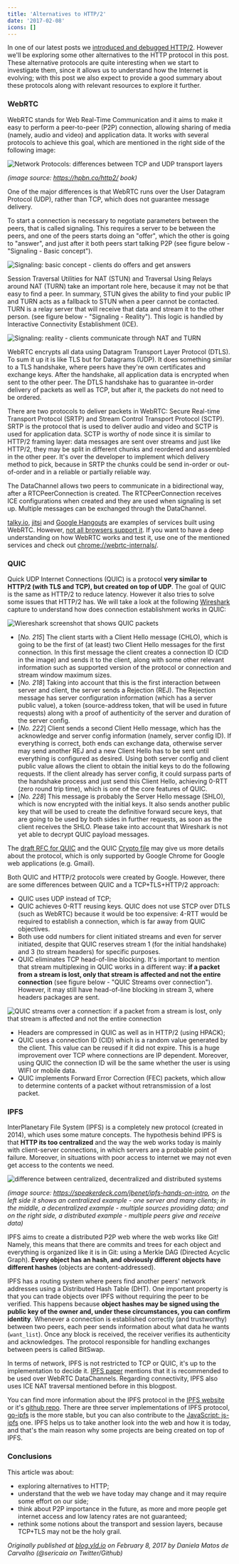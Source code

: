 ```yaml
---
title: 'Alternatives to HTTP/2'
date: '2017-02-08'
icons: []
---
```


In one of our latest posts we [introduced and debugged HTTP/2](/blog/2017-01-10/73fffd28-a2c2-5611-8b1a-cd385546eb2c/). However we'll be exploring some other alternatives to the HTTP protocol in this post. These alternative protocols are quite interesting when we start to investigate them, since it allows us to understand how the Internet is evolving; with this post we also expect to provide a good summary about these protocols along with relevant resources to explore it further.

### WebRTC

WebRTC stands for Web Real-Time Communication and it aims to make it easy to perform a peer-to-peer (P2P) connection, allowing sharing of media (namely, audio and video) and application data. It works with several protocols to achieve this goal, which are mentioned in the right side of the following image:

![Network Protocols: differences between TCP and UDP transport layers](https://hpbn.co/assets/diagrams/f91164cbbb944d8986c90a1e93afcd82.svg)

_(image source: https://hpbn.co/http2/ book)_

One of the major differences is that WebRTC runs over the User Datagram Protocol (UDP), rather than TCP, which does not guarantee message delivery.

To start a connection is necessary to negotiate parameters between the peers, that is called signaling. This requires a server to be between the peers, and one of the peers starts doing an "offer", which the other is going to "answer", and just after it both peers start talking P2P (see figure below - "Signaling - Basic concept").

![Signaling: basic concept - clients do offers and get answers](https://cloud.githubusercontent.com/assets/1150553/22289556/28cf4a6c-e2f4-11e6-83e4-b51e9002caef.png)

Session Traversal Utilities for NAT (STUN) and Traversal Using Relays around NAT (TURN) take an important role here, because it may not be that easy to find a peer. In summary, STUN gives the ability to find your public IP and TURN acts as a fallback to STUN when a peer cannot be contacted. TURN is a relay server that will receive that data and stream it to the other person. (see figure below - "Signaling - Reality"). This logic is handled by Interactive Connectivity Establishment (ICE).

![Signaling: reality - clients communicate through NAT and TURN](https://cloud.githubusercontent.com/assets/1150553/22289595/53d04aa4-e2f4-11e6-9176-bdb6e3b21175.png)

WebRTC encrypts all data using Datagram Transport Layer Protocol (DTLS). To sum it up it is like TLS but for Datagrams (UDP). It does something similar to a TLS handshake, where peers have they're own certificates and exchange keys. After the handshake, all application data is encrypted when sent to the other peer. The DTLS handshake has to guarantee in-order delivery of packets as well as TCP, but after it, the packets do not need to be ordered.

There are two protocols to deliver packets in WebRTC: Secure Real-time Transport Protocol (SRTP) and Stream Control Transport Protocol (SCTP). SRTP is the protocol that is used to deliver audio and video and SCTP is used for application data. SCTP is worthy of node since it is similar to HTTP/2 framing layer: data messages are sent over streams and just like HTTP/2, they may be split in different chunks and reordered and assembled in the other peer. It's over the developer to implement which delivery method to pick, because in SRTP the chunks could be send in-order or out-of-order and in a reliable or partially reliable way.

The DataChannel allows two peers to communicate in a bidirectional way, after a RTCPeerConnection is created. The RTCPeerConnection receives ICE configurations when created and they are used when signaling is set up. Multiple messages can be exchanged through the DataChannel.

[talky.io](https://talky.io/), [jitsi](https://meet.jit.si/) and [Google Hangouts](https://hangouts.google.com) are examples of services built using WebRTC. However, [not all browsers support it](http://iswebrtcreadyyet.com/).
If you want to have a deep understanding on how WebRTC works and test it, use one of the mentioned services and check out [chrome://webrtc-internals/](chrome://webrtc-internals/).

### QUIC

Quick UDP Internet Connections (QUIC) is a protocol **very similar to HTTP/2 (with TLS and TCP), but created on top of UDP**. The goal of QUIC is the same as HTTP/2 to reduce latency. However it also tries to solve some issues that HTTP/2 has. We will take a look at the following [Wireshark](https://www.wireshark.org) capture to understand how does connection establishment works in QUIC:

![Wiereshark screenshot that shows QUIC packets](https://cloud.githubusercontent.com/assets/1150553/22156875/1ca2ba3c-df2d-11e6-8b82-5fe510c04298.png)

- [*No. 215*] The client starts with a Client Hello message (CHLO), which is going to be the first of (at least) two Client Hello messages for the first connection. In this first message the client creates a connection ID (CID in the image) and sends it to the client, along with some other relevant information such as supported version of the protocol or connection and stream window maximum sizes.
- [*No. 218*] Taking into account that this is the first interaction between server and client, the server sends a Rejection (REJ). The Rejection message has server configuration information (which has a server public value), a token (source-address token, that will be used in future requests) along with a proof of authenticity of the server and duration of the server config.
- [*No. 222*] Client sends a second Client Hello message, which has the acknowledge and server config information (namely, server config ID). If everything is correct, both ends can exchange data, otherwise server may send another REJ and a new Client Hello has to be sent until everything is configured as desired. Using both server config and client public value allows the client to obtain the initial keys to do the following requests. If the client already has server config, it could surpass parts of the handshake process and just send this Client Hello, achieving 0-RTT (zero round trip time), which is one of the core features of QUIC.
- [*No. 228*] This message is probably the Server Hello message (SHLO), which is now encrypted with the initial keys. It also sends another public key that will be used to create the definitive forward secure keys, that are going to be used by both sides in further requests, as soon as the client receives the SHLO. Please take into account that Wireshark is not yet able to decrypt QUIC payload messages.

The [draft RFC for QUIC](https://tools.ietf.org/html/draft-tsvwg-quic-protocol-02) and the QUIC [Crypto file](https://docs.google.com/document/d/1g5nIXAIkN_Y-7XJW5K45IblHd_L2f5LTaDUDwvZ5L6g/edit) may give us more details about the protocol, which is only supported by Google Chrome for Google web applications (e.g. Gmail).

Both QUIC and HTTP/2 protocols were created by Google. However, there are some differences between QUIC and a TCP+TLS+HTTP/2 approach:

- QUIC uses UDP instead of TCP;
- QUIC achieves 0-RTT reusing keys. QUIC does not use STCP over DTLS (such as WebRTC) because it would be too expensive: 4-RTT would be required to establish a connection, which is far away from QUIC objectives.
- Both use odd numbers for client initiated streams and even for server initiated, despite that QUIC reserves stream 1 (for the initial handshake) and 3 (to stream headers) for specific purposes.
- QUIC eliminates TCP head-of-line blocking. It's important to mention that stream multiplexing in QUIC works in a different way: **if a packet from a stream is lost, only that stream is affected and not the entire connection** (see figure below - "QUIC Streams over connection"). However, it may still have head-of-line blocking in stream 3, where headers packages are sent.

![QUIC streams over a connection: if a packet from a stream is lost, only that stream is affected and not the entire connection](https://cloud.githubusercontent.com/assets/1150553/22290151/4341ea6e-e2f7-11e6-8bfb-f4dbdd7d583e.png)

- Headers are compressed in QUIC as well as in HTTP/2 (using HPACK);
- QUIC uses a connection ID (CID) which is a random value generated by the client. This value can be reused if it did not expire. This is a huge improvement over TCP where connections are IP dependent. Moreover, using QUIC the connection ID will be the same whether the user is using WIFI or mobile data.
- QUIC implements Forward Error Correction (FEC) packets, which allow to determine contents of a packet without retransmission of a lost packet.

### IPFS

InterPlanetary File System (IPFS) is a completely new protocol (created in 2014), which uses some mature concepts. The hypothesis behind IPFS is that **HTTP its too centralized** and the way the web works today is mainly with client-server connections, in which servers are a probable point of failure. Moreover, in situations with poor access to internet we may not even get access to the contents we need.

![difference between centralized, decentralized and distributed systems](https://cloud.githubusercontent.com/assets/1150553/22425086/5a042732-e6f1-11e6-8b1d-7c5129267e1a.png)

_(image source: https://speakerdeck.com/jbenet/ipfs-hands-on-intro, on the left side it shows an centralized example - one server and many clients; in the middle, a decentralized example - multiple sources providing data; and on the right side, a distributed example - multiple peers give and receive data)_

IPFS aims to create a distributed P2P web where the web works like Git! Namely, this means that there are commits and trees for each object and everything is organized like it is in Git: using a Merkle DAG (Directed Acyclic Graph). **Every object has an hash, and obviously different objects have different hashes** (objects are content-addressed).

IPFS has a routing system where peers find another peers' network addresses using a Distributed Hash Table (DHT). One important property is that you can trade objects over IPFS without requiring the peer to be verified. This happens because **object hashes may be signed using the public key of the owner and, under these circumstances, you can confirm identity**. Whenever a connection is established correctly (and trustworthy) between two peers, each peer sends information about what data he wants (`want_list`). Once any block is received, the receiver verifies its authenticity and acknowledges. The protocol responsible for handling exchanges between peers is called BitSwap.

In terms of network, IPFS is not restricted to TCP or QUIC, it's up to the implementation to decide it. [IPFS paper](https://www.google.pt/url?sa=t&rct=j&q=&esrc=s&source=web&cd=1&cad=rja&uact=8&ved=0ahUKEwj7g6Ks4unRAhXBNxQKHaLrCYgQFggbMAA&url=https%3A%2F%2Fipfs.io%2Fipfs%2FQmR7GSQM93Cx5eAg6a6yRzNde1FQv7uL6X1o4k7zrJa3LX%2Fipfs.draft3.pdf&usg=AFQjCNHK98DmEICO3ZuTowSg6FKbQ0mw1Q&sig2=n4Z8nvhJxsPfvQaGRfZMOA) mentions that it is recommended to be used over WebRTC DataChannels. Regarding connectivity, IPFS also uses ICE NAT traversal mentioned before in this blogpost.

You can find more information about the IPFS protocol in the [IPFS website](https://ipfs.io/) or it's [github repo](https://github.com/ipfs). There are three server implementations of IPFS protocol, [go-ipfs](https://github.com/ipfs/go-ipfs) is the more stable, but you can also contribute to the [JavaScript: js-ipfs](https://github.com/ipfs/js-ipfs) one. IPFS helps us to take another look into the web and how it is today, and that's the main reason why some projects are being created on top of IPFS.

### Conclusions

This article was about:

- exploring alternatives to HTTP;
- understand that the web we have today may change and it may require some effort on our side;
- think about P2P importance in the future, as more and more people get internet access and low latency rates are not guaranteed;
- rethink some notions about the transport and session layers, because TCP+TLS may not be the holy grail.

_Originally published at [blog.yld.io](https://blog.yld.io/) on February 8, 2017 by Daniela Matos de Carvalho (@sericaia on Twitter/Github)_
